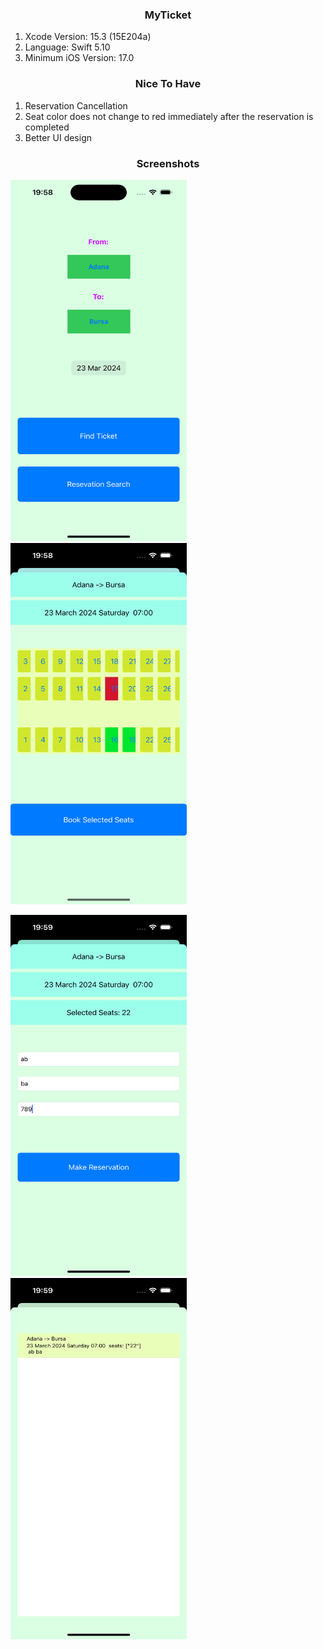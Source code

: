 <h3 align="center">MyTicket</h3>

1. Xcode Version: 15.3 (15E204a)
2. Language: Swift 5.10
3. Minimum iOS Version: 17.0

<h3 align="center">Nice To Have</h3>

1. Reservation Cancellation
2. Seat color does not change to red immediately after the reservation is completed
3. Better UI design

<h3 align="center">Screenshots</h3>


 <img src="images/Simulator Screenshot - iPhone 15 Pro - 2024-03-23 at 19.58.08.png" alt="Main Screnn" width="282" height="578"> <img src="images/Simulator Screenshot - iPhone 15 Pro - 2024-03-23 at 19.58.43.png" alt="Logo" width="282" height="578"> 
 
 <img src="images/Simulator Screenshot - iPhone 15 Pro - 2024-03-23 at 19.59.34.png" alt="Logo" width="282" height="578"> <img src="images/Simulator Screenshot - iPhone 15 Pro - 2024-03-23 at 19.59.59.png" alt="Logo" width="282" height="578">
